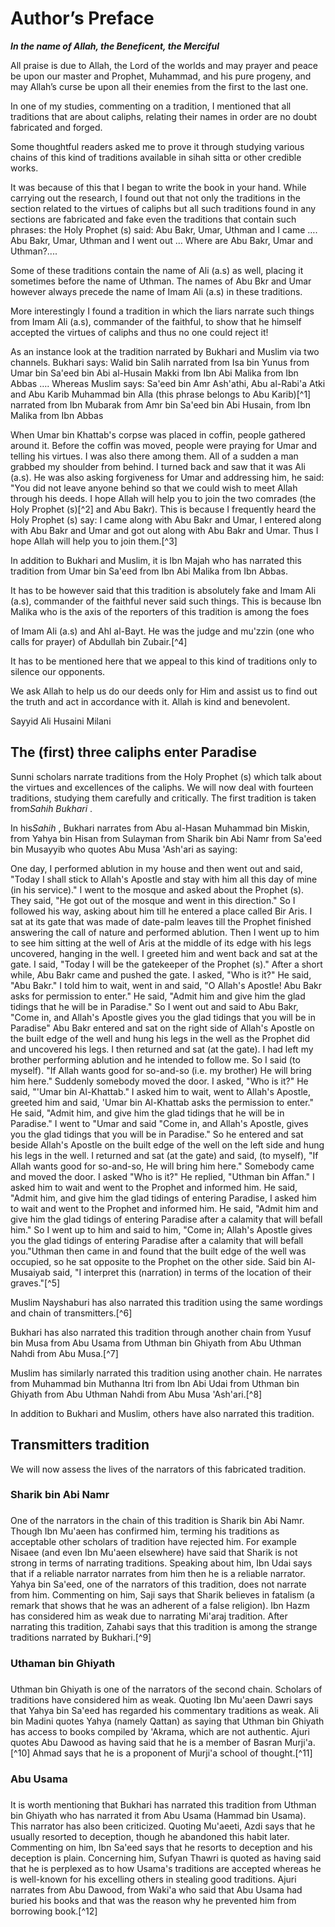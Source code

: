 Author’s Preface
================

***In the name of Allah, the Beneficent, the Merciful***

All praise is due to Allah, the Lord of the worlds and may prayer and
peace be upon our master and Prophet, Muhammad, and his pure progeny,
and may Allah’s curse be upon all their enemies from the first to the
last one.

In one of my studies, commenting on a tradition, I mentioned that all
traditions that are about caliphs, relating their names in order are no
doubt fabricated and forged.

Some thoughtful readers asked me to prove it through studying various
chains of this kind of traditions available in sihah sitta or other
credible works.

It was because of this that I began to write the book in your hand.
While carrying out the research, I found out that not only the
traditions in the section related to the virtues of caliphs but all such
traditions found in any sections are fabricated and fake even the
traditions that contain such phrases: the Holy Prophet (s) said: Abu
Bakr, Umar, Uthman and I came …. Abu Bakr, Umar, Uthman and I went out …
Where are Abu Bakr, Umar and Uthman?....

Some of these traditions contain the name of Ali (a.s) as well, placing
it sometimes before the name of Uthman. The names of Abu Bkr and Umar
however always precede the name of Imam Ali (a.s) in these traditions.

More interestingly I found a tradition in which the liars narrate such
things from Imam Ali (a.s), commander of the faithful, to show that he
himself accepted the virtues of caliphs and thus no one could reject it!

As an instance look at the tradition narrated by Bukhari and Muslim via
two channels. Bukhari says: Walid bin Salih narrated from Isa bin Yunus
from Umar bin Sa'eed bin Abi al-Husain Makki from Ibn Abi Malika from
Ibn Abbas …. Whereas Muslim says: Sa'eed bin Amr Ash'athi, Abu al-Rabi'a
Atki and Abu Karib Muhammad bin Alla (this phrase belongs to Abu
Karib)[^1] narrated from Ibn Mubarak from Amr bin Sa'eed bin Abi Husain,
from Ibn Malika from Ibn Abbas

When Umar bin Khattab's corpse was placed in coffin, people gathered
around it. Before the coffin was moved, people were praying for Umar and
telling his virtues. I was also there among them. All of a sudden a man
grabbed my shoulder from behind. I turned back and saw that it was Ali
(a.s). He was also asking forgiveness for Umar and addressing him, he
said: "You did not leave anyone behind so that we could wish to meet
Allah through his deeds. I hope Allah will help you to join the two
comrades (the Holy Prophet (s)[^2] and Abu Bakr). This is because I
frequently heard the Holy Prophet (s) say: I came along with Abu Bakr
and Umar, I entered along with Abu Bakr and Umar and got out along with
Abu Bakr and Umar. Thus I hope Allah will help you to join them.[^3]

In addition to Bukhari and Muslim, it is Ibn Majah who has narrated this
tradition from Umar bin Sa'eed from Ibn Abi Malika from Ibn Abbas.

It has to be however said that this tradition is absolutely fake and
Imam Ali (a.s), commander of the faithful never said such things. This
is because Ibn Malika who is the axis of the reporters of this tradition
is among the foes

of Imam Ali (a.s) and Ahl al-Bayt. He was the judge and mu'zzin (one who
calls for prayer) of Abdullah bin Zubair.[^4]

It has to be mentioned here that we appeal to this kind of traditions
only to silence our opponents.

We ask Allah to help us do our deeds only for Him and assist us to find
out the truth and act in accordance with it. Allah is kind and
benevolent.

Sayyid Ali Husaini Milani

The (first) three caliphs enter Paradise
----------------------------------------

Sunni scholars narrate traditions from the Holy Prophet (s) which talk
about the virtues and excellences of the caliphs. We will now deal with
fourteen traditions, studying them carefully and critically. The first
tradition is taken from*Sahih Bukhari* .

In his*Sahih* , Bukhari narrates from Abu al-Hasan Muhammad bin Miskin,
from Yahya bin Hisan from Sulayman from Sharik bin Abi Namr from Sa'eed
bin Musayyib who quotes Abu Musa 'Ash'ari as saying:

One day, I performed ablution in my house and then went out and said,
"Today I shall stick to Allah's Apostle and stay with him all this day
of mine (in his service)." I went to the mosque and asked about the
Prophet (s). They said, "He got out of the mosque and went in this
direction." So I followed his way, asking about him till he entered a
place called Bir Aris. I sat at its gate that was made of date-palm
leaves till the Prophet finished answering the call of nature and
performed ablution. Then I went up to him to see him sitting at the well
of Aris at the middle of its edge with his legs uncovered, hanging in
the well. I greeted him and went back and sat at the gate. I said,
"Today I will be the gatekeeper of the Prophet (s)." After a short
while, Abu Bakr came and pushed the gate. I asked, "Who is it?" He said,
"Abu Bakr." I told him to wait, went in and said, "O Allah's Apostle!
Abu Bakr asks for permission to enter." He said, "Admit him and give him
the glad tidings that he will be in Paradise." So I went out and said to
Abu Bakr, "Come in, and Allah's Apostle gives you the glad tidings that
you will be in Paradise" Abu Bakr entered and sat on the right side of
Allah's Apostle on the built edge of the well and hung his legs in the
well as the Prophet did and uncovered his legs. I then returned and sat
(at the gate). I had left my brother performing ablution and he intended
to follow me. So I said (to myself). "If Allah wants good for so-and-so
(i.e. my brother) He will bring him here." Suddenly somebody moved the
door. I asked, "Who is it?" He said, "'Umar bin Al-Khattab." I asked him
to wait, went to Allah's Apostle, greeted him and said, 'Umar bin
Al-Khattab asks the permission to enter." He said, "Admit him, and give
him the glad tidings that he will be in Paradise." I went to "Umar and
said "Come in, and Allah's Apostle, gives you the glad tidings that you
will be in Paradise." So he entered and sat beside Allah's Apostle on
the built edge of the well on the left side and hung his legs in the
well. I returned and sat (at the gate) and said, (to myself), "If Allah
wants good for so-and-so, He will bring him here." Somebody came and
moved the door. I asked "Who is it?" He replied, "Uthman bin Affan." I
asked him to wait and went to the Prophet and informed him. He said,
"Admit him, and give him the glad tidings of entering Paradise, I asked
him to wait and went to the Prophet and informed him. He said, "Admit
him and give him the glad tidings of entering Paradise after a calamity
that will befall him." So I went up to him and said to him, "Come in;
Allah's Apostle gives you the glad tidings of entering Paradise after a
calamity that will befall you."Uthman then came in and found that the
built edge of the well was occupied, so he sat opposite to the Prophet
on the other side. Said bin Al-Musaiyab said, "I interpret this
(narration) in terms of the location of their graves."[^5]

Muslim Nayshaburi has also narrated this tradition using the same
wordings and chain of transmitters.[^6]

Bukhari has also narrated this tradition through another chain from
Yusuf bin Musa from Abu Usama from Uthman bin Ghiyath from Abu Uthman
Nahdi from Abu Musa.[^7]

Muslim has similarly narrated this tradition using another chain. He
narrates from Muhammad bin Muthanna Itri from Ibn Abi Udai from Uthman
bin Ghiyath from Abu Uthman Nahdi from Abu Musa 'Ash'ari.[^8]

In addition to Bukhari and Muslim, others have also narrated this
tradition.

Transmitters tradition
----------------------

We will now assess the lives of the narrators of this fabricated
tradition.

### Sharik bin Abi Namr

###

One of the narrators in the chain of this tradition is Sharik bin Abi
Namr. Though Ibn Mu'aeen has confirmed him, terming his traditions as
acceptable other scholars of tradition have rejected him. For example
Nisaee (and even Ibn Mu'aeen elsewhere) have said that Sharik is not
strong in terms of narrating traditions. Speaking about him, Ibn Udai
says that if a reliable narrator narrates from him then he is a reliable
narrator. Yahya bin Sa'eed, one of the narrators of this tradition, does
not narrate from him. Commenting on him, Saji says that Sharik believes
in fatalism (a remark that shows that he was an adherent of a false
religion). Ibn Hazm has considered him as weak due to narrating Mi'araj
tradition. After narrating this tradition, Zahabi says that this
tradition is among the strange traditions narrated by Bukhari.[^9]

### Uthaman bin Ghiyath

###

Uthman bin Ghiyath is one of the narrators of the second chain. Scholars
of traditions have considered him as weak. Quoting Ibn Mu'aeen Dawri
says that Yahya bin Sa'eed has regarded his commentary traditions as
weak. Ali bin Madini quotes Yahya (namely Qattan) as saying that Uthman
bin Ghiyath has access to books compiled by 'Akrama, which are not
authentic. Ajuri quotes Abu Dawood as having said that he is a member of
Basran Murji'a.[^10] Ahmad says that he is a proponent of Murji'a school
of thought.[^11]

### Abu Usama

###

It is worth mentioning that Bukhari has narrated this tradition from
Uthman bin Ghiyath who has narrated it from Abu Usama (Hammad bin
Usama). This narrator has also been criticized. Quoting Mu'aeeti, Azdi
says that he usually resorted to deception, though he abandoned this
habit later. Commenting on him, Ibn Sa'eed says that he resorts to
deception and his deception is plain. Concerning him, Sufyan Thawri is
quoted as having said that he is perplexed as to how Usama's traditions
are accepted whereas he is well-known for his excelling others in
stealing good traditions. Ajuri narrates from Abu Dawood, from Waki'a
who said that Abu Usama had buried his books and that was the reason why
he prevented him from borrowing book.[^12]
